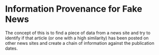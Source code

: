 # Information Provenance for Fake News
The concept of this is to find a piece of data from a news site and try to identify if that article (or one with a high similarity) has been posted on other news sites and create a chain of information against the publication dates. 
